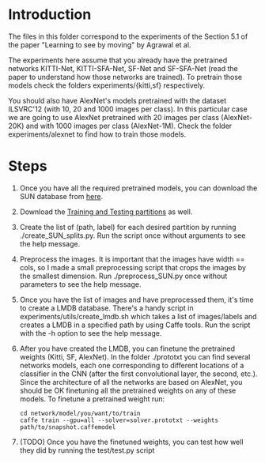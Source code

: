 # Introduction 

The files in this folder correspond to the experiments of the
Section 5.1 of the paper "Learning to see by moving" by Agrawal et al.

The experiments here assume that you already have the pretrained networks
KITTI-Net, KITTI-SFA-Net, SF-Net and SF-SFA-Net (read the paper to understand
how those networks are trained). To pretrain those models check the folders
experiments/{kitti,sf} respectively.

You should also have AlexNet's models pretrained with the dataset ILSVRC'12
(with 10, 20 and 1000 images per class). In this particular case we are going to
use AlexNet pretrained with 20 images per class (AlexNet-20K) and with 1000
images per class (AlexNet-1M). Check the folder experiments/alexnet to find how
to train those models.

# Steps

1. Once you have all the required pretrained models, you can download the SUN
   database from [here](http://vision.princeton.edu/projects/2010/SUN/).

2. Download the [Training and Testing partitions](http://vision.princeton.edu/projects/2010/SUN/download/Partitions.zip) as well.

3. Create the list of (path, label) for each desired partition by running
   ./create_SUN_splits.py. Run the script once without arguments to see the help
   message.

4. Preprocess the images. It is important that the images have width == cols, so
   I made a small preprocessing script that crops the images by the smallest
   dimension.  Run ./preprocess_SUN.py once without parameters to see the help
   message.

5. Once you have the list of images and have preprocessed them, it's time to
   create a LMDB database.  There's a handy script in
   experiments/utils/create_lmdb.sh which takes a list of images/labels and creates
   a LMDB in a specified path by using Caffe tools. Run the script with the -h
   option to see the help message.

6. After you have created the LMDB, you can finetune the pretrained weights
   (Kitti, SF, AlexNet). In the folder ./prototxt you can find several networks
   models, each one corresponding to different locations of a classifier in the
   CNN (after the first convolutional layer, the second, etc.). Since the
   architecture of all the networks are based on AlexNet, you should be OK
   finetuning all the pretrained weights on any of these models.
   To finetune a pretrained weight run:
   ```
   cd network/model/you/want/to/train
   caffe train --gpu=all --solver=solver.prototxt --weights path/to/snapshot.caffemodel
   ```

7. (TODO) Once you have the finetuned weights, you can test how well they did by
   running the test/test.py script
